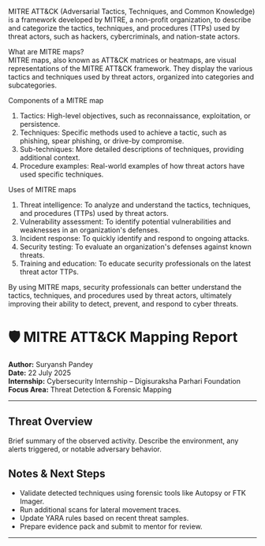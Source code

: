 
MITRE ATT&CK (Adversarial Tactics, Techniques, and Common Knowledge) is a framework developed by MITRE, a non-profit organization, to describe and categorize the tactics, techniques, and procedures (TTPs) used by threat actors, such as hackers, cybercriminals, and nation-state actors.

What are MITRE maps?
<br>
MITRE maps, also known as ATT&CK matrices or heatmaps, are visual representations of the MITRE ATT&CK framework. They display the various tactics and techniques used by threat actors, organized into categories and subcategories.

Components of a MITRE map
1. Tactics: High-level objectives, such as reconnaissance, exploitation, or persistence.
2. Techniques: Specific methods used to achieve a tactic, such as phishing, spear phishing, or drive-by compromise.
3. Sub-techniques: More detailed descriptions of techniques, providing additional context.
4. Procedure examples: Real-world examples of how threat actors have used specific techniques.

Uses of MITRE maps
1. Threat intelligence: To analyze and understand the tactics, techniques, and procedures (TTPs) used by threat actors.
2. Vulnerability assessment: To identify potential vulnerabilities and weaknesses in an organization's defenses.
3. Incident response: To quickly identify and respond to ongoing attacks.
4. Security testing: To evaluate an organization's defenses against known threats.
5. Training and education: To educate security professionals on the latest threat actor TTPs.

By using MITRE maps, security professionals can better understand the tactics, techniques, and procedures used by threat actors, ultimately improving their ability to detect, prevent, and respond to cyber threats.
# 🛡️ MITRE ATT&CK Mapping Report  
**Author:** Suryansh Pandey  
**Date:** 22 July 2025  
**Internship:** Cybersecurity Internship – Digisuraksha Parhari Foundation  
**Focus Area:** Threat Detection & Forensic Mapping  

---

## Threat Overview  
Brief summary of the observed activity. Describe the environment, any alerts triggered, or notable adversary behavior.  

## Notes & Next Steps  

- Validate detected techniques using forensic tools like Autopsy or FTK Imager.  
- Run additional scans for lateral movement traces.  
- Update YARA rules based on recent threat samples.  
- Prepare evidence pack and submit to mentor for review.

---
